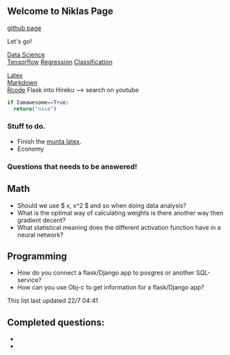 

## Welcome to Niklas Page

[github page](https://github.com/niklasinde)

Let's go!

[Data Science](datascience/)<br/>
  [Tensorflow](datascience/tensorflow/)
  [Regression](datascience/regression/)
  [Classification](datascience/classfication/)




[Latex](latex/)<br/>
[Markdown](https://guides.github.com/features/mastering-markdown/)<br/>
[Rcode](R/)
Flask into Hireku --> search on youtube <br/>
```python
if Iamawesome==True:
  return("nice")
```

### Stuff to do.

* Finish the [munta latex](https://www.sharelatex.com/project/592edbf359a8a3210557fb14).<br/>
* Economy



### Questions that needs to be answered!
## Math
* Should we use $ x, x^2 $ and so when doing data analysis?
* What is the optimal way of calculating weights is there another way then gradient decent?
* What statistical meaning does the different activation function have in a neural network?
## Programming
* How do you connect a flask/Django app to posgres or another SQL-service?
* How can you use Obj-c to get information for a flask/Django app?

This list last updated 22/7 04:41

## Completed questions:
*
*
